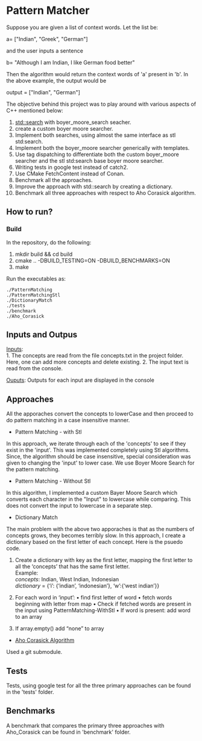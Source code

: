 # Pattern Matcher

Suppose you are given a list of context words. Let the list be:  

a= ["Indian", "Greek", "German"]  

and the user inputs a sentence   

b= "Although I am Indian, I like German food better"

Then the algorithm would return the context words of 'a' present in 'b'. In the above example, the output would be

output = ["Indian", "German"]

The objective behind this project was to play around with various aspects of C++ mentioned below:
1. [std::search](https://en.cppreference.com/w/cpp/algorithm/search) with boyer_moore_search seacher.
2. create a custom boyer moore searcher.
3. Implement both searches, using almost the same interface as stl std:search.
4. Implement both the boyer_moore searcher generically with templates.   
5. Use tag dispatching to differentiate both the custom boyer_moore searcher and the stl std:search base boyer moore searcher.
6. Writing tests in google test instead of catch2.
7. Use CMake FetchContent instead of Conan.   
8. Benchmark all the approaches.
9. Improve the approach with std::search by creating a dictionary.
10. Benchmark all three approaches with respect to Aho Corasick algorithm.

## How to run?

### Build
In the repository, do the following:
1. mkdir build && cd build
2. cmake .. -DBUILD_TESTING=ON -DBUILD_BENCHMARKS=ON
3. make 

Run the executables as:  

	./PatternMatching  
	./PatternMatchingStl  
	./DictionaryMatch  
	./tests  
	./benchmark
	./Aho_Corasick
	
## Inputs and Outpus

<u>Inputs</u>:  
    1. The concepts are read from the file concepts.txt in the project folder. Here, one can add more concepts and delete existing.
    2. The input text is read from the console.

<u>Ouputs</u>:
Outputs for each input are displayed in the console


## Approaches

All the apporaches convert the concepts to lowerCase and then proceed to do pattern matching in a case insensitive manner.

* Pattern Matching - with Stl  

In this approach, we iterate through each of the 'concepts' to see if they exist in the 'input'. This was implemented completely using Stl algorithms. Since, the algorithm should be case insensitive, special consideration was given to changing the 'input' to lower case. We use Boyer Moore Search for the pattern matching.  

* Pattern Matching - Without Stl  

In this algorithm, I implemented a custom Bayer Moore Search which converts each character in the "Input" to lowercase while comparing. This does not convert the input to lowercase in a separate step.  

* Dictionary Match  

The main problem with the above two apporaches is that as the numbers of concepts grows, they becomes terribly slow. In this approach, I create a dictionary based on the first letter of each concept. Here is the psuedo code.

1. Create a dictionary with key as the first letter, mapping the first letter to all the ‘concepts’ that has the same first letter.  
Example:  
*concepts*: Indian, West Indian, Indonesian  
*dictionary* = {‘i’: {‘indian’, ‘indonesian’}, ‘w’:{‘west indian’}}

2. For each word in ‘input’:
    • find first letter of word
    • fetch words beginning with letter from map
    • Check if fetched words are present in the input using PatternMatching-WithStl
    •  If word is present:
        		add word to an array
3. If array.empty()
	add “none” to array
	
* [Aho Corasick Algorithm](https://github.com/cjgdev/aho_corasick.git)

 Used a git submodule.

## Tests

Tests, using google test for all the three primary approaches can be found in the 'tests' folder.  

## Benchmarks

A benchmark that compares the primary three approaches with Aho_Corasick can be found in 'benchmark' folder.
 


	